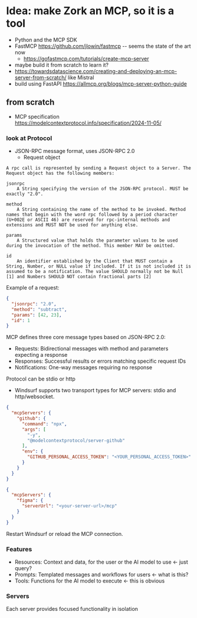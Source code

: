 # Idea: make Zork an MCP, so it is a tool

* Python and the MCP SDK
* FastMCP <https://github.com/jlowin/fastmcp> -- seems the state of the art now
  * <https://gofastmcp.com/tutorials/create-mcp-server>
* maybe build it from scratch to learn it?
* <https://towardsdatascience.com/creating-and-deploying-an-mcp-server-from-scratch/> like Mistral
* build using FastAPI <https://allmcp.org/blogs/mcp-server-python-guide>

## from scratch

* MCP specification <https://modelcontextprotocol.info/specification/2024-11-05/>

### look at Protocol

* JSON-RPC message format, uses JSON-RPC 2.0
  * Request object

```
A rpc call is represented by sending a Request object to a Server. The Request object has the following members:

jsonrpc
    A String specifying the version of the JSON-RPC protocol. MUST be exactly "2.0".

method
    A String containing the name of the method to be invoked. Method names that begin with the word rpc followed by a period character (U+002E or ASCII 46) are reserved for rpc-internal methods and extensions and MUST NOT be used for anything else.

params
    A Structured value that holds the parameter values to be used during the invocation of the method. This member MAY be omitted.

id
    An identifier established by the Client that MUST contain a String, Number, or NULL value if included. If it is not included it is assumed to be a notification. The value SHOULD normally not be Null [1] and Numbers SHOULD NOT contain fractional parts [2] 
```

Example of a request:

```json
{
  "jsonrpc": "2.0",
  "method": "subtract",
  "params": [42, 23],
  "id": 1
}
```

MCP defines three core message types based on JSON-RPC 2.0:

* Requests: Bidirectional messages with method and parameters expecting a response
* Responses: Successful results or errors matching specific request IDs
* Notifications: One-way messages requiring no response

Protocol can be stdio or http

* Windsurf supports two transport types for MCP servers: stdio and http/websocket.

```json
{
  "mcpServers": {
    "github": {
      "command": "npx",
      "args": [
        "-y",
        "@modelcontextprotocol/server-github"
      ],
      "env": {
        "GITHUB_PERSONAL_ACCESS_TOKEN": "<YOUR_PERSONAL_ACCESS_TOKEN>"
      }
    }
  }
}
```

```json
{
  "mcpServers": {
    "figma": {
      "serverUrl": "<your-server-url>/mcp"
    }
  }
}
```

Restart Windsurf or reload the MCP connection.

### Features

* Resources: Context and data, for the user or the AI model to use <- just query?
* Prompts: Templated messages and workflows for users <- what is this?
* Tools: Functions for the AI model to execute <- this is obvious

### Servers

Each server provides focused functionality in isolation

